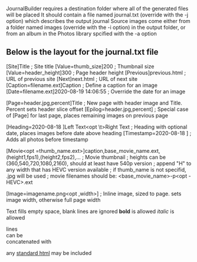 JournalBuilder requires a destination folder where all of the generated files will be placed
It should contain a file named journal.txt (override with the -j option) which describes the output journal
Source images come either from a folder named images (override with the -i option) in the output folder, or
from an album in the Photos library spcified with the -a option

Below is the layout for the journal.txt file
--------------------------------------------------------------------------------
[Site]Title                                         ; Site title
[Value=thumb_size]200                               ; Thumbnail size
[Value=header_height]300                            ; Page header height
[Previous]previous.html                             ; URL of previous site
[Next]next.html                                     ; URL of next site
[Caption=filename.ext]Caption                       ; Define a caption for an image
[Date=filename.ext]2020-08-19 14:06:55              ; Override the date for an image

[Page=header.jpg,percent]Title                      ; New page with header image and Title. Percent sets header slice offset
[Epilog=header.jpg,percent]                         ; Special case of [Page] for last page, places remaining images on previous page

[Heading=2020-08-18 <opt HH:MM>]Left Text<opt \t>Right Text     ; Heading with optional date, places images before date above heading
[Timestamp=2020-08-18 <opt HH:MM>]                  ; Adds all photos before timestamp

[Movie<opt =thumb_name.ext>]caption,base_movie_name.ext,(height1,fps1),(height2,fps2),...   ; Movie thumbnail
                                                    ; heights can be (360,540,720,1080,2160), should at least have 540p version
                                                    ; append "H" to any width that has HEVC version available
                                                    ; if thumb_name is not specifid, <caption>.jpg will be used
                                                    ; movie filenames should be: <base_movie_name>-<height>p<rate><opt -HEVC>.ext

[Image=imagename.png<opt ,width>]                   ; Inline image, sized to page. <width> sets image width, otherwise full page width

Text fills empty space, blank lines are ignored
<b>bold</b> is allowed
<i>italic</i> is allowed

lines<br>
can be<br>
concatenated with<br>

any <a href="linked_page.html">standard html</a> may be included
